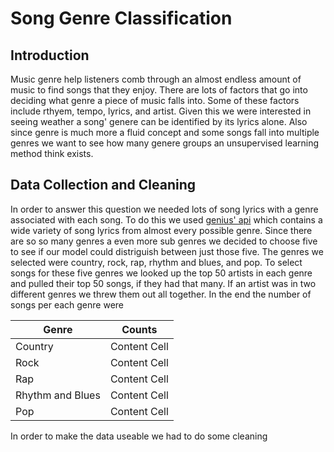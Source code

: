 # Song Genre Classification

## Introduction

Music genre help listeners comb through an almost endless amount of music to find songs that they enjoy. There are lots of factors that go into deciding what genre a piece of music falls into. Some of these factors include rthyem, tempo, lyrics, and artist. Given this we were interested in seeing weather a song' genere can be identified by its lyrics alone. Also since genre is much more a fluid concept and some songs fall into multiple genres we want to see how many genere groups an unsupervised learning method think exists.

## Data Collection and Cleaning

In order to answer this question we needed lots of song lyrics with a genre associated with each song. To do this we used [genius' api](https://docs.genius.com/) which contains a wide variety of song lyrics from almost every possible genre. Since there are so so many genres a even more sub genres we decided to choose five to see if our model could distriguish between just those five. The genres we selected were country, rock, rap, rhythm and blues, and pop. To select songs for these five genres we looked up the top 50 artists in each genre and pulled their top 50 songs, if they had that many. If an artist was in two different genres we threw them out all together. In the end the number of songs per each genre were

| Genre  | Counts |
| ------------- | ------------- |
| Country  | Content Cell  |
| Rock  | Content Cell  |
| Rap  | Content Cell  |
| Rhythm and Blues  | Content Cell  |
| Pop  | Content Cell  |


In order to make the data useable we had to do some cleaning 
